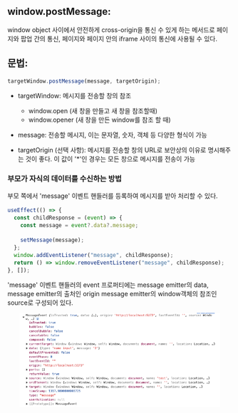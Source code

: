 ## window.postMessage:

window object 사이에서 안전하게 cross-origin을 통신 수 있게 하는 메서드로
페이지와 팝업 간의 통신, 페이지와 페이지 안의 iframe 사이의 통신에 사용될 수 있다.

## 문법:

```javascript
targetWindow.postMessage(message, targetOrigin);
```

- targetWindow: 메시지를 전송할 창의 참조

  - window.open (새 창을 만들고 새 창을 참조할때)
  - window.opener (새 창을 만든 window를 참조 할 때)

- message: 전송할 메시지, 이는 문자열, 숫자, 객체 등 다양한 형식이 가능

- targetOrigin (선택 사항): 메시지를 전송할 창의 URL로 보안상의 이유로 명시해주는 것이 좋다. 이 값이 '\*'인 경우는 모든 창으로 메시지를 전송이 가능

### 부모가 자식의 데이터를 수신하는 방법

부모 쪽에서 'message' 이벤트 핸들러를 등록하여 메시지를 받아 처리할 수 있다.

```javascript
useEffect(() => {
  const childResponse = (event) => {
    const message = event?.data?.message;

    setMessage(message);
  };
  window.addEventListener("message", childResponse);
  return () => window.removeEventListener("message", childResponse);
}, []);
```

'message' 이벤트 핸들러의 event 프로퍼티에는
message emitter의 data,
message emitter의 출처인 origin
message emitter의 window객체의 참조인 source로 구성되어 있다.

 <p align="center"><img src="public/image/response.png" alt="example code" width='450px'></p>

